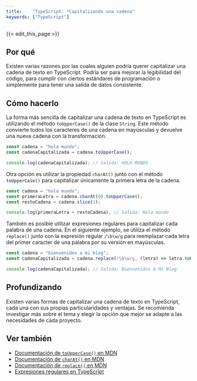 ```yaml
---
title:    "TypeScript: *Capitalizando una cadena"
keywords: ["TypeScript"]
---
```


{{< edit_this_page >}}

## Por qué

Existen varias razones por las cuales alguien podría querer capitalizar una cadena de texto en TypeScript. Podría ser para mejorar la legibilidad del código, para cumplir con ciertos estándares de programación o simplemente para tener una salida de datos consistente.

## Cómo hacerlo

La forma más sencilla de capitalizar una cadena de texto en TypeScript es utilizando el método `toUpperCase()` de la clase `String`. Este método convierte todos los caracteres de una cadena en mayúsculas y devuelve una nueva cadena con la transformación.

```TypeScript
const cadena = "hola mundo";
const cadenaCapitalizada = cadena.toUpperCase();

console.log(cadenaCapitalizada); // Salida: HOLA MUNDO
```

Otra opción es utilizar la propiedad `charAt()` junto con el método `toUpperCase()` para capitalizar únicamente la primera letra de la cadena.

```TypeScript
const cadena = "hola mundo";
const primeraLetra = cadena.charAt(0).toUpperCase();
const restoCadena = cadena.slice(1);

console.log(primeraLetra + restoCadena); // Salida: Hola mundo
```

También es posible utilizar expresiones regulares para capitalizar cada palabra de una cadena. En el siguiente ejemplo, se utiliza el método `replace()` junto con la expresión regular `/\b\w/g` para reemplazar cada letra del primer caracter de una palabra por su versión en mayúsculas.

```TypeScript
const cadena = "bienvenidos a mi blog";
const cadenaCapitalizada = cadena.replace(/\b\w/g, (letra) => letra.toUpperCase());

console.log(cadenaCapitalizada); // Salida: Bienvenidos A Mi Blog
```

## Profundizando

Existen varias formas de capitalizar una cadena de texto en TypeScript, cada una con sus propias particularidades y ventajas. Se recomienda investigar más sobre el tema y elegir la opción que mejor se adapte a las necesidades de cada proyecto.

## Ver también

- [Documentación de `toUpperCase()` en MDN](https://developer.mozilla.org/es/docs/Web/JavaScript/Referencia/Objetos_globales/String/toUpperCase)
- [Documentación de `charAt()` en MDN](https://developer.mozilla.org/es/docs/Web/JavaScript/Referencia/Objetos_globales/String/charAt)
- [Documentación de `replace()` en MDN](https://developer.mozilla.org/es/docs/Web/JavaScript/Referencia/Objetos_globales/String/replace)
- [Expresiones regulares en TypeScript](https://www.typescriptlang.org/docs/handbook/regular-expressions.html)